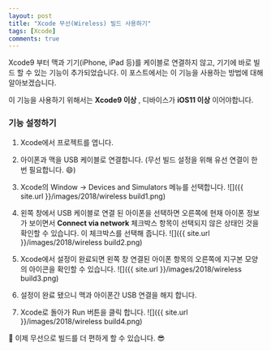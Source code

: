 ```yaml
---
layout: post
title: "Xcode 무선(Wireless) 빌드 사용하기"
tags: [Xcode]
comments: true
---
```


Xcode9 부터 맥과 기기(iPhone, iPad 등)를 케이블로 연결하지 않고, 기기에 바로 빌드 할 수 있는 기능이 추가되었습니다. 이 포스트에서는 이 기능을 사용하는 방법에 대해 알아보겠습니다.

이 기능을 사용하기 위해서는 **Xcode9 이상** , 디바이스가 **iOS11 이상** 이어야합니다.  

### 기능 설정하기
1. Xcode에서 프로젝트를 엽니다.

2. 아이폰과 맥을 USB 케이블로 연결합니다. (무선 빌드 설정을 위해 유선 연결이 한번 필요합니다. 😄)

3. Xcode의 Window -> Devices and Simulators 메뉴를 선택합니다.
![]({{ site.url }}/images/2018/wireless build1.png)

4. 왼쪽 창에서 USB 케이블로 연결 된 아이폰을 선택하면 오른쪽에 현재 아이폰 정보가 보이면서 **Connect via network** 체크박스 항목이 선택되지 않은 상태인 것을 확인할 수 있습니다. 이 체크박스를 선택해 줍니다.
![]({{ site.url }}/images/2018/wireless build2.png)

5. Xcode에서 설정이 완료되면 왼쪽 창 연결된 아이폰 항목의 오른쪽에 지구본 모양의 아이콘을 확인할 수 있습니다.
![]({{ site.url }}/images/2018/wireless build3.png)

6. 설정이 완료 됐으니 맥과 아이폰간 USB 연결을 해지 합니다.

7. Xcode로 돌아가 Run 버튼을 클릭 합니다.
![]({{ site.url }}/images/2018/wireless build4.png)

👏 이제 무선으로 빌드를 더 편하게 할 수 있습니다. 😎
